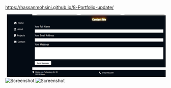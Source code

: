 https://hassanmohsini.github.io/8-Portfolio-update/ <br>

 <img src="./Screenshot from 2024-08-08 17-06-04.png" alt="Screenshot" width="600">
 <img src="./Screenshot from 2024-08-08 17-06-14.png" alt="Screenshot" width="600">
 <img src="./Screenshot from 2024-08-08 17-06-32.png" alt="Screenshot" width="600">

